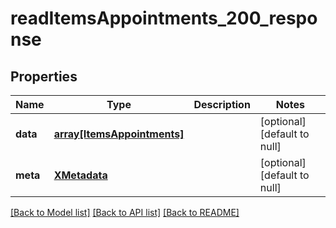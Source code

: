# readItemsAppointments_200_response

## Properties
Name | Type | Description | Notes
------------ | ------------- | ------------- | -------------
**data** | [**array[ItemsAppointments]**](ItemsAppointments.md) |  | [optional] [default to null]
**meta** | [**XMetadata**](XMetadata.md) |  | [optional] [default to null]

[[Back to Model list]](../README.md#documentation-for-models) [[Back to API list]](../README.md#documentation-for-api-endpoints) [[Back to README]](../README.md)


